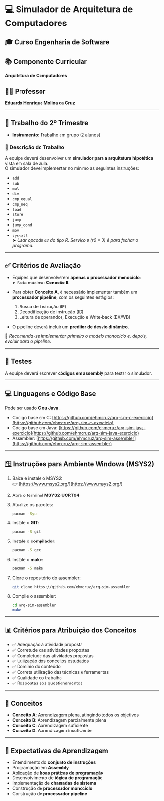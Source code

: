 # 💻 Simulador de Arquitetura de Computadores

## 🎓 Curso **Engenharia de Software**


## 📚 Componente Curricular
**Arquitetura de Computadores**

## 👨‍🏫 Professor
**Eduardo Henrique Molina da Cruz**

---

## 📌 Trabalho do 2º Trimestre

- **Instrumento:** Trabalho em grupo (2 alunos)

### 📝 Descrição do Trabalho

A equipe deverá desenvolver um **simulador para a arquitetura hipotética** vista em sala de aula.  
O simulador deve implementar no mínimo as seguintes instruções:

- `add`
- `sub`
- `mul`
- `div`
- `cmp_equal`
- `cmp_neq`
- `load`
- `store`
- `jump`
- `jump_cond`
- `mov`
- `syscall`  
  ➤ *Usar opcode `63` do tipo R. Serviço `0` (r0 = 0) é para fechar o programa.*

---

## ✅ Critérios de Avaliação

- Equipes que desenvolverem **apenas o processador monociclo**:  
  ➤ Nota máxima: **Conceito B**

- Para obter **Conceito A**, é necessário implementar também um **processador pipeline**, com os seguintes estágios:

  1. Busca de instrução (IF)
  2. Decodificação de instrução (ID)
  3. Leitura de operandos, Execução e Write-back (EX/WB)

- O pipeline deverá incluir um **preditor de desvio dinâmico**.

📌 *Recomenda-se implementar primeiro o modelo monociclo e, depois, evoluir para o pipeline.*

---

## 🧪 Testes

A equipe deverá escrever **códigos em assembly** para testar o simulador.

---

## 💻 Linguagens e Código Base

Pode ser usado **C ou Java**.

- Código base em C: [https://github.com/ehmcruz/arq-sim-c-exercicio](https://github.com/ehmcruz/arq-sim-c-exercicio)
- Código base em Java: [https://github.com/ehmcruz/arq-sim-java-exercicio](https://github.com/ehmcruz/arq-sim-java-exercicio)
- Assembler: [https://github.com/ehmcruz/arq-sim-assembler](https://github.com/ehmcruz/arq-sim-assembler)

---

## 🪟 Instruções para Ambiente Windows (MSYS2)

1. Baixe e instale o MSYS2:  
   👉 [https://www.msys2.org/](https://www.msys2.org/)

2. Abra o terminal **MSYS2-UCRT64**

3. Atualize os pacotes:
   ```bash
   pacman -Syu
   ```

4. Instale o **GIT**:
   ```bash
   pacman -S git
   ```

5. Instale o **compilador**:
   ```bash
   pacman -S gcc
   ```

6. Instale o **make**:
   ```bash
   pacman -S make
   ```

7. Clone o repositório do assembler:
   ```bash
   git clone https://github.com/ehmcruz/arq-sim-assembler
   ```

8. Compile o assembler:
   ```bash
   cd arq-sim-assembler
   make
   ```

---

## 📊 Critérios para Atribuição dos Conceitos

- ✅ Adequação à atividade proposta
- ✅ Corretude das atividades propostas
- ✅ Completude das atividades propostas
- ✅ Utilização dos conceitos estudados
- ✅ Domínio do conteúdo
- ✅ Correta utilização das técnicas e ferramentas
- ✅ Qualidade do trabalho
- ✅ Respostas aos questionamentos

---

## 🏅 Conceitos

- **Conceito A**: Aprendizagem plena, atingindo todos os objetivos
- **Conceito B**: Aprendizagem parcialmente plena
- **Conceito C**: Aprendizagem suficiente
- **Conceito D**: Aprendizagem insuficiente

---

## 🎯 Expectativas de Aprendizagem

- Entendimento do **conjunto de instruções**
- Programação em **Assembly**
- Aplicação de **boas práticas de programação**
- Desenvolvimento de **lógica de programação**
- Implementação de **chamadas de sistema**
- Construção de **processador monociclo**
- Construção de **processador pipeline**
```
